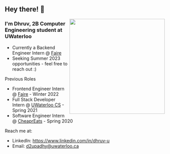## Hey there! :wave:

<img height="300px" width="300px" align="right" src="https://raw.githubusercontent.com/dhruvupadhyay88/dhruvupadhyay88/main/cat.gif" />

### I'm Dhruv, 2B Computer Engineering student at UWaterloo

- Currently a Backend Engineer Intern @ [Faire](https://www.faire.com/)
- Seeking Summer 2023 opportunities - feel free to reach out :)

Previous Roles
- Frontend Engineer Intern @ [Faire](https://www.faire.com/) - Winter 2022
- Full Stack Developer Intern @ [UWaterloo CS](https://cs.uwaterloo.ca) - Spring 2021
- Software Engineer Intern @ [CheaprEats](https://www.cheapreats.com) - Spring 2020

Reach me at:
- LinkedIn: https://www.linkedin.com/in/dhruv-u
- Email: d2upadhy@uwaterloo.ca
